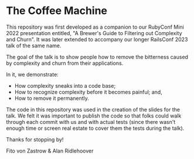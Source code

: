 # The Coffee Machine

This repository was first developed as a companion to our RubyConf Mini 2022 presentation entitled, "A Brewer's Guide to Filtering out Complexity and Churn". It was later extended to accompany our longer RailsConf 2023 talk of the same name.

The goal of the talk is to show people how to remove the bitterness caused by complexity and churn from their applications.

In it, we demonstrate:

* How complexity sneaks into a code base;
* How to recognize complexity before it becomes painful; and,
* How to remove it permanently.

The code in this repository was used in the creation of the slides for the talk. We felt it was important to publish the code so that folks could walk through each commit with us and with actual tests (since there wasn't enough time or screen real estate to cover them the tests during the talk).

Thanks for stopping by!

Fito von Zastrow & Alan Ridlehoover
